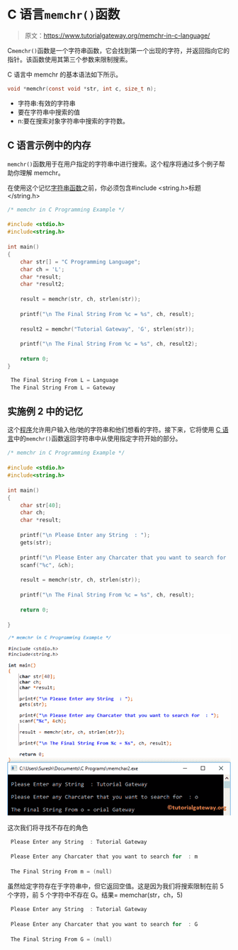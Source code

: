 # C 语言`memchr()`函数

> 原文：<https://www.tutorialgateway.org/memchr-in-c-language/>

C`memchr()`函数是一个字符串函数，它会找到第一个出现的字符，并返回指向它的指针。该函数使用其第三个参数来限制搜索。

C 语言中 memchr 的基本语法如下所示。

```c
void *memchr(const void *str, int c, size_t n);
```

*   字符串:有效的字符串
*   要在字符串中搜索的值
*   n:要在搜索对象字符串中搜索的字符数。

## C 语言示例中的内存

`memchr()`函数用于在用户指定的字符串中进行搜索。这个程序将通过多个例子帮助你理解 memchr。

在使用这个记忆[字符串函数](https://www.tutorialgateway.org/c-string/)之前，你必须包含#include <string.h>标题</string.h>

```c
/* memchr in C Programming Example */

#include <stdio.h> 
#include<string.h>

int main()
{  
   	char str[] = "C Programming Language";
   	char ch = 'L';
   	char *result;
   	char *result2;

   	result = memchr(str, ch, strlen(str));

   	printf("\n The Final String From %c = %s", ch, result);

   	result2 = memchr("Tutorial Gateway", 'G', strlen(str));

   	printf("\n The Final String From %c = %s", ch, result2);

   	return 0;
}
```

```c
 The Final String From L = Language
 The Final String From L = Gateway
```

## 实施例 2 中的记忆

这个[程序](https://www.tutorialgateway.org/c-programming-examples/)允许用户输入他/她的字符串和他们想看的字符。接下来，它将使用 [C 语言](https://www.tutorialgateway.org/c-programming/)中的`memchr()`函数返回字符串中从使用指定字符开始的部分。

```c
/* memchr in C Programming Example */

#include <stdio.h> 
#include<string.h>

int main()
{  
   	char str[40];
   	char ch;
   	char *result;

   	printf("\n Please Enter any String  : ");
	gets(str);	

	printf("\n Please Enter any Charcater that you want to search for  : ");
	scanf("%c", &ch);

   	result = memchr(str, ch, strlen(str));

   	printf("\n The Final String From %c = %s", ch, result);

	return 0;

}
```

![memchr in C Language 2](img/46a6ca14d0e4f91076552dad4e15d704.png)

这次我们将寻找不存在的角色

```c
 Please Enter any String  : Tutorial Gateway

 Please Enter any Charcater that you want to search for  : m

 The Final String From m = (null)
```

虽然给定字符存在于字符串中，但它返回空值。这是因为我们将搜索限制在前 5 个字符，前 5 个字符中不存在 G。结果= memchar(str，ch，5)

```c
 Please Enter any String  : Tutorial Gateway

 Please Enter any Charcater that you want to search for  : G

 The Final String From G = (null)
```